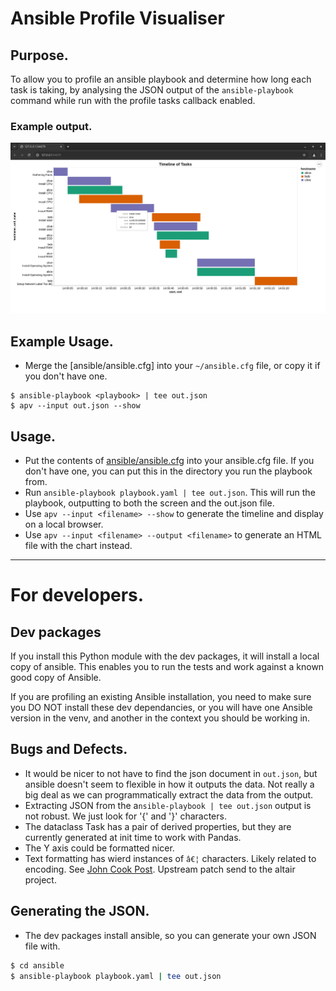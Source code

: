 

# Ansible Profile Visualiser

## Purpose.

To allow you to profile an ansible playbook and determine how long each task is taking, by analysing the JSON output of the `ansible-playbook` command while run with the profile tasks callback enabled.

### Example output.

![Example output](docs/example.png)

## Example Usage.

- Merge the [ansible/ansible.cfg] into your `~/ansible.cfg` file, or copy it if you don't have one.

```shell
$ ansible-playbook <playbook> | tee out.json
$ apv --input out.json --show
```

## Usage.

- Put the contents of [ansible/ansible.cfg](ansible/ansible.cfg) into your ansible.cfg file. If you don't have one, you
can put this in the directory you run the playbook from.
- Run `ansible-playbook playbook.yaml | tee out.json`. This will run the playbook, outputting
to both the screen and the out.json file.
- Use `apv --input <filename> --show` to generate the timeline and display on a local browser.
- Use `apv --input <filename> --output <filename>` to generate an HTML file with the chart instead. 

---

# For developers.

## Dev packages

If you install this Python module with the dev packages, it will install a local copy of ansible.
This enables you to run the tests and work against a known good copy of Ansible.

If you are profiling an existing Ansible installation, you need to make sure you DO NOT install
these dev dependancies, or you will have one Ansible version in the venv, and another in the
context you should be working in.

## Bugs and Defects.

- It would be nicer to not have to find the json document in `out.json`, but ansible doesn't
seem to flexible in how it outputs the data. Not really a big deal as we can programmatically
extract the data from the output.
- Extracting JSON from the a`nsible-playbook | tee out.json` output is not robust. We just look for '{' and '}' characters.
- The dataclass Task has a pair of derived properties, but they are currently generated at init time to work with Pandas.
- The Y axis could be formatted nicer.
- Text formatting has wierd instances of `â€¦` characters. Likely related to encoding. See [John Cook Post](https://www.johndcook.com/blog/2024/01/11/a-caret-euro-trademark/). Upstream patch send to the altair project.

## Generating the JSON.

- The dev packages install ansible, so you can generate your own JSON file with.

```bash
$ cd ansible
$ ansible-playbook playbook.yaml | tee out.json
```
